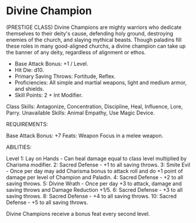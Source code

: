 # Divine Champion

(PRESTIGE CLASS)
Divine Champions are mighty warriors who dedicate themselves to their deity's cause, defending holy ground, destroying enemies of the church, and slaying mythical beasts. Though paladins fill these roles in many good-aligned churchs, a divine champion can take up the banner of any deity, regardless of alignment or ethos.

- Base Attack Bonus: +1 / Level.
- Hit Die: d10.
- Primary Saving Throws: Fortitude, Reflex.
- Proficiencies: All simple and martial weapons, light and medium armor, and shields.
- Skill Points: 2 + Int Modifier.

Class Skills: Antagonize, Concentration, Discipline, Heal, Influence, Lore, Parry.
Unavailable Skills: Animal Empathy, Use Magic Device.

REQUIREMENTS:

Base Attack Bonus: +7
Feats: Weapon Focus in a melee weapon.

ABILITIES:

Level
1: Lay on Hands - Can heal damage equal to class level multiplied by Charisma modifier.
2: Sacred Defense - +1 to all saving throws.
3: Smite Evil - Once per day may add Charisma bonus to attack roll and do +1 point of damage per level of Champion and Paladin.
4: Sacred Defense - +2 to all saving throws.
5: Divine Wrath - Once per day +3 to attack, damage and saving throws and Damage Reduction +1/5.
6: Sacred Defense - +3 to all saving throws.
8: Sacred Defense - +4 to all saving throws.
10: Sacred Defense - +5 to all saving throws.

Divine Champions receive a bonus feat every second level.